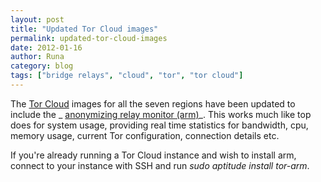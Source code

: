 ```yaml
---
layout: post
title: "Updated Tor Cloud images"
permalink: updated-tor-cloud-images
date: 2012-01-16
author: Runa
category: blog
tags: ["bridge relays", "cloud", "tor", "tor cloud"]
---
```


The [Tor Cloud](https://cloud.torproject.org/) images for all the seven regions have been updated to include the _ [anonymizing relay monitor (arm)](http://www.atagar.com/arm/)_. This works much like top does for system usage, providing real time statistics for bandwidth, cpu, memory usage, current Tor configuration, connection details etc.

If you're already running a Tor Cloud instance and wish to install arm, connect to your instance with SSH and run _sudo aptitude install tor-arm_.

